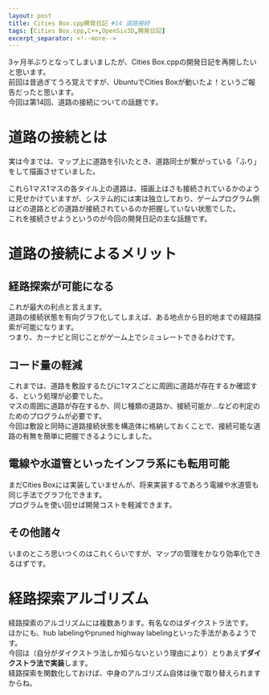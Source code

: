 ```yaml
---
layout: post
title: Cities Box.cpp開発日記 #14 道路接続
tags: [Cities Box.cpp,C++,OpenSiv3D,開発日記]
excerpt_separator: <!--more-->
---
```


3ヶ月半ぶりとなってしまいましたが、Cities Box.cppの開発日記を再開したいと思います。  
前回は昔過ぎてうろ覚えですが、UbuntuでCities Boxが動いたよ！というご報告だったと思います。  
今回は第14回、道路の接続についての話題です。

<!--more-->

# 道路の接続とは

実は今までは、マップ上に道路を引いたとき、道路同士が繋がっている「ふり」をして描画させていました。  



これら1マス1マスの各タイル上の道路は、描画上はさも接続されているかのように見せかけていますが、システム的には実は独立しており、ゲームプログラム側はどの道路とどの道路が接続されているのか把握していない状態でした。  
これを接続させようというのが今回の開発日記の主な話題です。



# 道路の接続によるメリット

## 経路探索が可能になる

これが最大の利点と言えます。  
道路の接続状態を有向グラフ化してしまえば、ある地点から目的地までの経路探索が可能になります。  
つまり、カーナビと同じことがゲーム上でシミュレートできるわけです。  



## コード量の軽減

これまでは、道路を敷設するたびに1マスごとに周囲に道路が存在するか確認する、という処理が必要でした。  
マスの周囲に道路が存在するか、同じ種類の道路か、接続可能か…などの判定のためのプログラムが必要です。  
今回は敷設と同時に道路接続状態を構造体に格納しておくことで、接続可能な道路の有無を簡単に把握できるようにしました。



## 電線や水道管といったインフラ系にも転用可能

まだCities Boxには実装していませんが、将来実装するであろう電線や水道管も同じ手法でグラフ化できます。  
プログラムを使い回せば開発コストを軽減できます。



## その他諸々

いまのところ思いつくのはこれくらいですが、マップの管理をかなり効率化できるはずです。



# 経路探索アルゴリズム

経路探索のアルゴリズムには複数あります。有名なのはダイクストラ法です。  
ほかにも、hub labelingやpruned highway labelingといった手法があるようです。  
今回は（自分がダイクストラ法しか知らないという理由により）とりあえず**ダイクストラ法で実装**します。  
経路探索を関数化しておけば、中身のアルゴリズム自体は後で取り替えられますからね。



